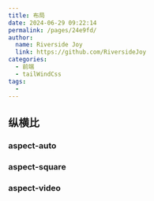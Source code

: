 ```yaml
---
title: 布局
date: 2024-06-29 09:22:14
permalink: /pages/24e9fd/
author:
  name: Riverside Joy
  link: https://github.com/RiversideJoy
categories:
  - 前端
  - tailWindCss
tags:
  - 
---
```

## 纵横比

### aspect-auto

### aspect-square

### aspect-video